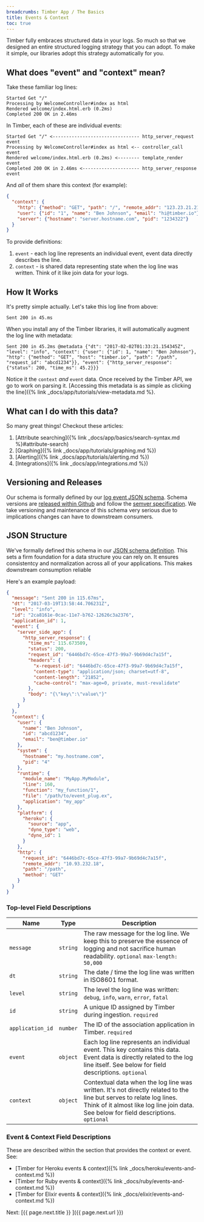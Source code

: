 ```yaml
---
breadcrumbs: Timber App / The Basics
title: Events & Context
toc: true
---
```


Timber fully embraces structured data in your logs. So much so that we designed an entire
structured logging strategy that you can adopt. To make it simple, our libraries adopt this
strategy automatically for you.


## What does "event" and "context" mean?

Take these familiar log lines:

```
Started Get "/"
Processing by WelcomeController#index as html
Rendered welcome/index.html.erb (0.2ms)
Completed 200 OK in 2.46ms
```

In Timber, each of these are individual events:

```
Started Get "/" <-------------------------------- http_server_request event
Processing by WelcomeController#index as html <-- controller_call event
Rendered welcome/index.html.erb (0.2ms) <-------- template_render event
Completed 200 OK in 2.46ms <--------------------- http_server_response event
```

And _all_ of them share this context (for example):

```json
{
  "context": {
    "http": {"method": "GET", "path": "/", "remote_addr": "123.23.21.213", "request_id": "abcd1234"},
    "user": {"id": "1", "name": "Ben Johnson", "email": "hi@timber.io"},
    "server": {"hostname": "server.hostname.com", "pid": "1234322"}
  }
}
```

To provide definitions:

1. `event` - each log line represents an individual event, event data directly describes the line.
2. `context` - is shared data representing state when the log line was written. Think of it like
   join data for your logs.


## How It Works

It's pretty simple actually. Let's take this log line from above:

```
Sent 200 in 45.ms
```

When you install any of the Timber libraries, it will automatically augment the log line with metadata:

```
Sent 200 in 45.2ms @metadata {"dt": "2017-02-02T01:33:21.154345Z", "level": "info", "context": {"user": {"id": 1, "name": "Ben Johnson"}, "http": {"method": "GET", "host": "timber.io", "path": "/path", "request_id": "abcd1234"}}, "event": {"http_server_response": {"status": 200, "time_ms": 45.2}}}
```

Notice it the `context` _and_ `event` data. Once received by the Timber API, we go to
work on parsing it.
[Accessing this metadata is as simple as clicking the line]({% link _docs/app/tutorials/view-metadata.md %}.


## What can I do with this data?

So many great things! Checkout these articles:

1. [Attribute searching]({% link _docs/app/basics/search-syntax.md %}#attribute-search)
2. [Graphing]({% link _docs/app/tutorials/graphing.md %})
3. [Alerting]({% link _docs/app/tutorials/alerting.md %})
4. [Integrations]({% link _docs/app/integrations.md %})


## Versioning and Releases

Our schema is formally defined by our
[log event JSON schema](https://github.com/timberio/log-event-json-schema).
Schema versions are
[released within Github](https://github.com/timberio/log-event-json-schema/releases)
and follow the [semver specification](http://semver.org/). We take versioning and maintenance
of this schema very serious due to implications changes can have to downstream consumers.


## JSON Structure

We've formally defined this schema in our
[JSON schema definition](https://github.com/timberio/log-event-json-schema). This
sets a firm foundation for a data structure you can rely on. It ensures consistentcy and
normalization across all of your applications. This makes downstream consumption reliable

Here's an example payload:

```json
{
  "message": "Sent 200 in 115.67ms",
  "dt": "2017-03-19T13:58:44.706231Z",
  "level": "info",
  "id": "2ca8161e-0cac-11e7-b762-12626c3a2376",
  "application_id": 1,
  "event": {
    "server_side_app": {
      "http_server_response": {
        "time_ms": 115.673509,
        "status": 200,
        "request_id": "6446bd7c-65ce-47f3-99a7-9b69d4c7a15f",
        "headers": {
          "x-request-id": "6446bd7c-65ce-47f3-99a7-9b69d4c7a15f",
          "content-type": "application/json; charset=utf-8",
          "content-length": "21852",
          "cache-control": "max-age=0, private, must-revalidate"
        },
        "body": "{\"key\":\"value\"}"
      }
    }
  },
  "context": {
    "user": {
      "name": "Ben Johnson",
      "id": "abcd1234",
      "email": "ben@timber.io"
    },
    "system": {
      "hostname": "my.hostname.com",
      "pid": "4"
    },
    "runtime": {
      "module_name": "MyApp.MyModule",
      "line": 160,
      "function": "my_function/1",
      "file": "/path/to/event_plug.ex",
      "application": "my_app"
    },
    "platform": {
      "heroku": {
        "source": "app",
        "dyno_type": "web",
        "dyno_id": 1
      }
    },
    "http": {
      "request_id": "6446bd7c-65ce-47f3-99a7-9b69d4c7a15f",
      "remote_addr": "10.93.232.18",
      "path": "/path",
      "method": "GET"
    }
  }
}
```

### Top-level Field Descriptions

Name | Type | Description
-----|------|------------
`message` | `string` | The raw message for the log line. We keep this to preserve the essence of logging and not sacrifice human readability. `optional` `max-length: 50,000`
`dt` | `string` | The date / time the log line was written in ISO8601 format.
`level` | `string` |  The level the log line was written: `debug`, `info`, `warn`, `error`, `fatal`
`id` | `string` | A unique ID assigned by Timber during ingestion. `required`
`application_id` | `number` | The ID of the association application in Timber. `required`
`event` | `object` | Each log line represents an individual event. This key contains this data. Event data is directly related to the log line itself. See below for field descriptions. `optional`
`context` | `object` | Contextual data when the log line was written. It's not directly related to the line but serves to relate log lines. Think of it almost like log line join data. See below for field descriptions. `optional`


### Event & Context Field Descriptions

These are described within the section that provides the context or event. See:

* [Timber for Heroku events & context]({% link _docs/heroku/events-and-context.md %})
* [Timber for Ruby events & context]({% link _docs/ruby/events-and-context.md %})
* [Timber for Elixir events & context]({% link _docs/elixir/events-and-context.md %})


<div class="next">
  Next: [{{ page.next.title }} <i class="fa fa-arrow-circle-right" aria-hidden="true"></i>]({{ page.next.url }})
</div>